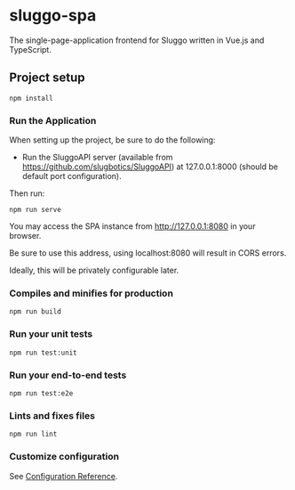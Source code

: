 # sluggo-spa
The single-page-application frontend for Sluggo written in Vue.js and
TypeScript.

## Project setup
```
npm install
```

### Run the Application
When setting up the project, be sure to do the following:
* Run the SluggoAPI server (available from 
https://github.com/slugbotics/SluggoAPI) at 127.0.0.1:8000 (should be
default port configuration).

Then run:
```
npm run serve
```

You may access the SPA instance from http://127.0.0.1:8080 in your browser.

Be sure to use this address, using localhost:8080 will result in CORS errors.

Ideally, this will be privately configurable later.

### Compiles and minifies for production
```
npm run build
```

### Run your unit tests
```
npm run test:unit
```

### Run your end-to-end tests
```
npm run test:e2e
```

### Lints and fixes files
```
npm run lint
```

### Customize configuration
See [Configuration Reference](https://cli.vuejs.org/config/).
